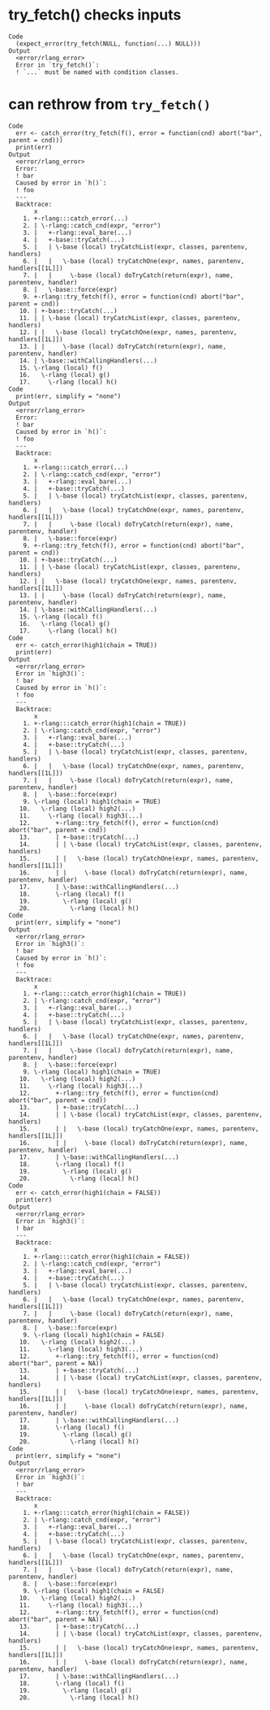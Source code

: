 # try_fetch() checks inputs

    Code
      (expect_error(try_fetch(NULL, function(...) NULL)))
    Output
      <error/rlang_error>
      Error in `try_fetch()`:
      ! `...` must be named with condition classes.

# can rethrow from `try_fetch()`

    Code
      err <- catch_error(try_fetch(f(), error = function(cnd) abort("bar", parent = cnd)))
      print(err)
    Output
      <error/rlang_error>
      Error:
      ! bar
      Caused by error in `h()`:
      ! foo
      ---
      Backtrace:
           x
        1. +-rlang:::catch_error(...)
        2. | \-rlang::catch_cnd(expr, "error")
        3. |   +-rlang::eval_bare(...)
        4. |   +-base::tryCatch(...)
        5. |   | \-base (local) tryCatchList(expr, classes, parentenv, handlers)
        6. |   |   \-base (local) tryCatchOne(expr, names, parentenv, handlers[[1L]])
        7. |   |     \-base (local) doTryCatch(return(expr), name, parentenv, handler)
        8. |   \-base::force(expr)
        9. +-rlang::try_fetch(f(), error = function(cnd) abort("bar", parent = cnd))
       10. | +-base::tryCatch(...)
       11. | | \-base (local) tryCatchList(expr, classes, parentenv, handlers)
       12. | |   \-base (local) tryCatchOne(expr, names, parentenv, handlers[[1L]])
       13. | |     \-base (local) doTryCatch(return(expr), name, parentenv, handler)
       14. | \-base::withCallingHandlers(...)
       15. \-rlang (local) f()
       16.   \-rlang (local) g()
       17.     \-rlang (local) h()
    Code
      print(err, simplify = "none")
    Output
      <error/rlang_error>
      Error:
      ! bar
      Caused by error in `h()`:
      ! foo
      ---
      Backtrace:
           x
        1. +-rlang:::catch_error(...)
        2. | \-rlang::catch_cnd(expr, "error")
        3. |   +-rlang::eval_bare(...)
        4. |   +-base::tryCatch(...)
        5. |   | \-base (local) tryCatchList(expr, classes, parentenv, handlers)
        6. |   |   \-base (local) tryCatchOne(expr, names, parentenv, handlers[[1L]])
        7. |   |     \-base (local) doTryCatch(return(expr), name, parentenv, handler)
        8. |   \-base::force(expr)
        9. +-rlang::try_fetch(f(), error = function(cnd) abort("bar", parent = cnd))
       10. | +-base::tryCatch(...)
       11. | | \-base (local) tryCatchList(expr, classes, parentenv, handlers)
       12. | |   \-base (local) tryCatchOne(expr, names, parentenv, handlers[[1L]])
       13. | |     \-base (local) doTryCatch(return(expr), name, parentenv, handler)
       14. | \-base::withCallingHandlers(...)
       15. \-rlang (local) f()
       16.   \-rlang (local) g()
       17.     \-rlang (local) h()
    Code
      err <- catch_error(high1(chain = TRUE))
      print(err)
    Output
      <error/rlang_error>
      Error in `high3()`:
      ! bar
      Caused by error in `h()`:
      ! foo
      ---
      Backtrace:
           x
        1. +-rlang:::catch_error(high1(chain = TRUE))
        2. | \-rlang::catch_cnd(expr, "error")
        3. |   +-rlang::eval_bare(...)
        4. |   +-base::tryCatch(...)
        5. |   | \-base (local) tryCatchList(expr, classes, parentenv, handlers)
        6. |   |   \-base (local) tryCatchOne(expr, names, parentenv, handlers[[1L]])
        7. |   |     \-base (local) doTryCatch(return(expr), name, parentenv, handler)
        8. |   \-base::force(expr)
        9. \-rlang (local) high1(chain = TRUE)
       10.   \-rlang (local) high2(...)
       11.     \-rlang (local) high3(...)
       12.       +-rlang::try_fetch(f(), error = function(cnd) abort("bar", parent = cnd))
       13.       | +-base::tryCatch(...)
       14.       | | \-base (local) tryCatchList(expr, classes, parentenv, handlers)
       15.       | |   \-base (local) tryCatchOne(expr, names, parentenv, handlers[[1L]])
       16.       | |     \-base (local) doTryCatch(return(expr), name, parentenv, handler)
       17.       | \-base::withCallingHandlers(...)
       18.       \-rlang (local) f()
       19.         \-rlang (local) g()
       20.           \-rlang (local) h()
    Code
      print(err, simplify = "none")
    Output
      <error/rlang_error>
      Error in `high3()`:
      ! bar
      Caused by error in `h()`:
      ! foo
      ---
      Backtrace:
           x
        1. +-rlang:::catch_error(high1(chain = TRUE))
        2. | \-rlang::catch_cnd(expr, "error")
        3. |   +-rlang::eval_bare(...)
        4. |   +-base::tryCatch(...)
        5. |   | \-base (local) tryCatchList(expr, classes, parentenv, handlers)
        6. |   |   \-base (local) tryCatchOne(expr, names, parentenv, handlers[[1L]])
        7. |   |     \-base (local) doTryCatch(return(expr), name, parentenv, handler)
        8. |   \-base::force(expr)
        9. \-rlang (local) high1(chain = TRUE)
       10.   \-rlang (local) high2(...)
       11.     \-rlang (local) high3(...)
       12.       +-rlang::try_fetch(f(), error = function(cnd) abort("bar", parent = cnd))
       13.       | +-base::tryCatch(...)
       14.       | | \-base (local) tryCatchList(expr, classes, parentenv, handlers)
       15.       | |   \-base (local) tryCatchOne(expr, names, parentenv, handlers[[1L]])
       16.       | |     \-base (local) doTryCatch(return(expr), name, parentenv, handler)
       17.       | \-base::withCallingHandlers(...)
       18.       \-rlang (local) f()
       19.         \-rlang (local) g()
       20.           \-rlang (local) h()
    Code
      err <- catch_error(high1(chain = FALSE))
      print(err)
    Output
      <error/rlang_error>
      Error in `high3()`:
      ! bar
      ---
      Backtrace:
           x
        1. +-rlang:::catch_error(high1(chain = FALSE))
        2. | \-rlang::catch_cnd(expr, "error")
        3. |   +-rlang::eval_bare(...)
        4. |   +-base::tryCatch(...)
        5. |   | \-base (local) tryCatchList(expr, classes, parentenv, handlers)
        6. |   |   \-base (local) tryCatchOne(expr, names, parentenv, handlers[[1L]])
        7. |   |     \-base (local) doTryCatch(return(expr), name, parentenv, handler)
        8. |   \-base::force(expr)
        9. \-rlang (local) high1(chain = FALSE)
       10.   \-rlang (local) high2(...)
       11.     \-rlang (local) high3(...)
       12.       +-rlang::try_fetch(f(), error = function(cnd) abort("bar", parent = NA))
       13.       | +-base::tryCatch(...)
       14.       | | \-base (local) tryCatchList(expr, classes, parentenv, handlers)
       15.       | |   \-base (local) tryCatchOne(expr, names, parentenv, handlers[[1L]])
       16.       | |     \-base (local) doTryCatch(return(expr), name, parentenv, handler)
       17.       | \-base::withCallingHandlers(...)
       18.       \-rlang (local) f()
       19.         \-rlang (local) g()
       20.           \-rlang (local) h()
    Code
      print(err, simplify = "none")
    Output
      <error/rlang_error>
      Error in `high3()`:
      ! bar
      ---
      Backtrace:
           x
        1. +-rlang:::catch_error(high1(chain = FALSE))
        2. | \-rlang::catch_cnd(expr, "error")
        3. |   +-rlang::eval_bare(...)
        4. |   +-base::tryCatch(...)
        5. |   | \-base (local) tryCatchList(expr, classes, parentenv, handlers)
        6. |   |   \-base (local) tryCatchOne(expr, names, parentenv, handlers[[1L]])
        7. |   |     \-base (local) doTryCatch(return(expr), name, parentenv, handler)
        8. |   \-base::force(expr)
        9. \-rlang (local) high1(chain = FALSE)
       10.   \-rlang (local) high2(...)
       11.     \-rlang (local) high3(...)
       12.       +-rlang::try_fetch(f(), error = function(cnd) abort("bar", parent = NA))
       13.       | +-base::tryCatch(...)
       14.       | | \-base (local) tryCatchList(expr, classes, parentenv, handlers)
       15.       | |   \-base (local) tryCatchOne(expr, names, parentenv, handlers[[1L]])
       16.       | |     \-base (local) doTryCatch(return(expr), name, parentenv, handler)
       17.       | \-base::withCallingHandlers(...)
       18.       \-rlang (local) f()
       19.         \-rlang (local) g()
       20.           \-rlang (local) h()

